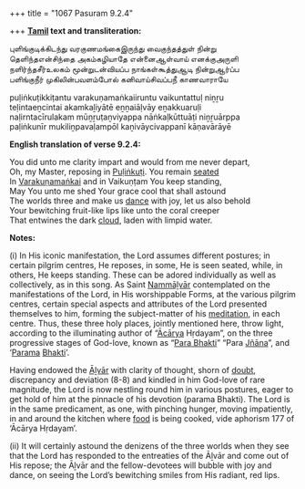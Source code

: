 +++
title = "1067 Pasuram 9.2.4"

+++
**[Tamil](/definition/tamil#history "show Tamil definitions") text and transliteration:**

புளிங்குடிக்கிடந்து வரகுணமங்கைஇருந்து வைகுந்தத்துள் நின்று  
தெளிந்தஎன்சிந்தை அகம்கழியாதே என்னைஆள்வாய் எனக்குஅருளி  
நளிர்ந்தசீர்உலகம் மூன்றுடன்வியப்ப நாங்கள்கூத்துஆடி நின்றுஆர்ப்ப  
பளிங்குநீர் முகிலின்பவளம்போல் கனிவாய்சிவப்பநீ காணவாராயே

puḷiṅkuṭikkiṭantu varakuṇamaṅkaiiruntu vaikuntattuḷ niṉṟu  
teḷintaeṉcintai akamkaḻiyātē eṉṉaiāḷvāy eṉakkuaruḷi  
naḷirntacīrulakam mūṉṟuṭaṉviyappa nāṅkaḷkūttuāṭi niṉṟuārppa  
paḷiṅkunīr mukiliṉpavaḷampōl kaṉivāycivappanī kāṇavārāyē

**English translation of verse 9.2.4:**

You did unto me clarity impart and would from me never depart,  
Oh, my Master, reposing in [Puḷiṅkuṭi](/definition/pulinkuti#vaishnavism "show Puḷiṅkuṭi definitions"). You remain [seated](/definition/seat#history "show seated definitions")  
In [Varakuṇamaṅkai](/definition/varakunamankai#vaishnavism "show Varakuṇamaṅkai definitions") and in Vaikuṇṭam You keep standing,  
May You unto me shed Your grace cool that shall astound  
The worlds three and make us [dance](/definition/dance#history "show dance definitions") with joy, let us also behold  
Your bewitching fruit-like lips like unto the coral creeper  
That entwines the dark [cloud](/definition/cloud#history "show cloud definitions"), laden with limpid water.

**Notes:**

\(i\) In His iconic manifestation, the Lord assumes different postures; in certain pilgrim centres, He reposes, in some, He is seen seated, while, in others, He keeps standing. These can be adored individually as well as collectively, as in this song. As Saint [Nammāḻvār](/definition/nammalvar#vaishnavism "show Nammāḻvār definitions") contemplated on the manifestations of the Lord, in His worshippable Forms, at the various pilgrim centres, certain special aspects and attributes of the Lord presented themselves to him, forming the subject-matter of his [meditation](/definition/meditation#history "show meditation definitions"), in each centre. Thus, these three holy places, jointly mentioned here, throw light, according to the illuminating author of “[Ācārya](/definition/acarya#vaishnavism "show Ācārya definitions") Hṛdayam”, on the three progressive stages of God-love, known as “[Para Bhakti](/definition/parabhakti#vaishnavism "show Para Bhakti definitions")” “Para [Jñāna](/definition/jnana#vaishnavism "show Jñāna definitions")”, and ‘[Parama](/definition/parama#vaishnavism "show Parama definitions") [Bhakti](/definition/bhakti#vaishnavism "show Bhakti definitions")’.

Having endowed the [Āḻvār](/definition/aḻvar#vaishnavism "show Āḻvār definitions") with clarity of thought, shorn of [doubt](/definition/doubt#history "show doubt definitions"), discrepancy and deviation (8-8) and kindled in him God-love of rare magnitude, the Lord is now nestling round him in various postures, eager to get hold of him at the pinnacle of his devotion (parama Bhakti). The Lord is in the same predicament, as one, with pinching hunger, moving impatiently, in and around the kitchen where [food](/definition/food#history "show food definitions") is being cooked, vide aphorism 177 of ‘Ācārya Hṛdayam’.

\(ii\) It will certainly astound the denizens of the three worlds when they see that the Lord has responded to the entreaties of the Āḻvār and come out of His repose; the Āḻvār and the fellow-devotees will bubble with joy and dance, on seeing the Lord’s bewitching smiles from His radiant, red lips.


